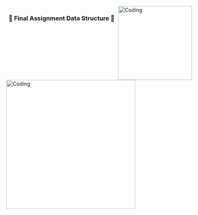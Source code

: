 <img align="right" alt="Coding" width="200" src="https://media.giphy.com/media/XYO7OdpYzKyac/giphy.gif">
<img align="left" alt="Coding" width="350" src="https://thumbs.gfycat.com/RemarkableSnappyFallowdeer-size_restricted.gif">
<h3 align="center">🔭 Final Assignment Data Structure 🔭</h3>
